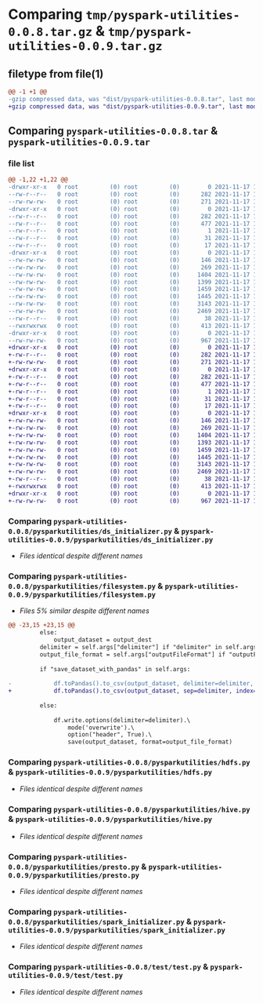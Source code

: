 # Comparing `tmp/pyspark-utilities-0.0.8.tar.gz` & `tmp/pyspark-utilities-0.0.9.tar.gz`

## filetype from file(1)

```diff
@@ -1 +1 @@
-gzip compressed data, was "dist/pyspark-utilities-0.0.8.tar", last modified: Wed Nov 17 14:34:56 2021, max compression
+gzip compressed data, was "dist/pyspark-utilities-0.0.9.tar", last modified: Wed Nov 17 14:39:56 2021, max compression
```

## Comparing `pyspark-utilities-0.0.8.tar` & `pyspark-utilities-0.0.9.tar`

### file list

```diff
@@ -1,22 +1,22 @@
-drwxr-xr-x   0 root         (0) root         (0)        0 2021-11-17 14:34:56.052798 pyspark-utilities-0.0.8/
--rw-r--r--   0 root         (0) root         (0)      282 2021-11-17 14:34:56.052798 pyspark-utilities-0.0.8/PKG-INFO
--rw-rw-rw-   0 root         (0) root         (0)      271 2021-11-17 14:34:47.000000 pyspark-utilities-0.0.8/README.md
-drwxr-xr-x   0 root         (0) root         (0)        0 2021-11-17 14:34:56.051798 pyspark-utilities-0.0.8/pyspark_utilities.egg-info/
--rw-r--r--   0 root         (0) root         (0)      282 2021-11-17 14:34:55.000000 pyspark-utilities-0.0.8/pyspark_utilities.egg-info/PKG-INFO
--rw-r--r--   0 root         (0) root         (0)      477 2021-11-17 14:34:55.000000 pyspark-utilities-0.0.8/pyspark_utilities.egg-info/SOURCES.txt
--rw-r--r--   0 root         (0) root         (0)        1 2021-11-17 14:34:55.000000 pyspark-utilities-0.0.8/pyspark_utilities.egg-info/dependency_links.txt
--rw-r--r--   0 root         (0) root         (0)       31 2021-11-17 14:34:55.000000 pyspark-utilities-0.0.8/pyspark_utilities.egg-info/requires.txt
--rw-r--r--   0 root         (0) root         (0)       17 2021-11-17 14:34:55.000000 pyspark-utilities-0.0.8/pyspark_utilities.egg-info/top_level.txt
-drwxr-xr-x   0 root         (0) root         (0)        0 2021-11-17 14:34:56.052798 pyspark-utilities-0.0.8/pysparkutilities/
--rw-rw-rw-   0 root         (0) root         (0)      146 2021-11-17 14:34:47.000000 pyspark-utilities-0.0.8/pysparkutilities/__init__.py
--rw-rw-rw-   0 root         (0) root         (0)      269 2021-11-17 14:34:47.000000 pyspark-utilities-0.0.8/pysparkutilities/datastorage.py
--rw-rw-rw-   0 root         (0) root         (0)     1404 2021-11-17 14:34:47.000000 pyspark-utilities-0.0.8/pysparkutilities/ds_initializer.py
--rw-rw-rw-   0 root         (0) root         (0)     1399 2021-11-17 14:34:47.000000 pyspark-utilities-0.0.8/pysparkutilities/filesystem.py
--rw-rw-rw-   0 root         (0) root         (0)     1459 2021-11-17 14:34:47.000000 pyspark-utilities-0.0.8/pysparkutilities/hdfs.py
--rw-rw-rw-   0 root         (0) root         (0)     1445 2021-11-17 14:34:47.000000 pyspark-utilities-0.0.8/pysparkutilities/hive.py
--rw-rw-rw-   0 root         (0) root         (0)     3143 2021-11-17 14:34:47.000000 pyspark-utilities-0.0.8/pysparkutilities/presto.py
--rw-rw-rw-   0 root         (0) root         (0)     2469 2021-11-17 14:34:47.000000 pyspark-utilities-0.0.8/pysparkutilities/spark_initializer.py
--rw-r--r--   0 root         (0) root         (0)       38 2021-11-17 14:34:56.053798 pyspark-utilities-0.0.8/setup.cfg
--rwxrwxrwx   0 root         (0) root         (0)      413 2021-11-17 14:34:47.000000 pyspark-utilities-0.0.8/setup.py
-drwxr-xr-x   0 root         (0) root         (0)        0 2021-11-17 14:34:56.052798 pyspark-utilities-0.0.8/test/
--rw-rw-rw-   0 root         (0) root         (0)      967 2021-11-17 14:34:47.000000 pyspark-utilities-0.0.8/test/test.py
+drwxr-xr-x   0 root         (0) root         (0)        0 2021-11-17 14:39:56.495665 pyspark-utilities-0.0.9/
+-rw-r--r--   0 root         (0) root         (0)      282 2021-11-17 14:39:56.495665 pyspark-utilities-0.0.9/PKG-INFO
+-rw-rw-rw-   0 root         (0) root         (0)      271 2021-11-17 14:39:48.000000 pyspark-utilities-0.0.9/README.md
+drwxr-xr-x   0 root         (0) root         (0)        0 2021-11-17 14:39:56.494665 pyspark-utilities-0.0.9/pyspark_utilities.egg-info/
+-rw-r--r--   0 root         (0) root         (0)      282 2021-11-17 14:39:56.000000 pyspark-utilities-0.0.9/pyspark_utilities.egg-info/PKG-INFO
+-rw-r--r--   0 root         (0) root         (0)      477 2021-11-17 14:39:56.000000 pyspark-utilities-0.0.9/pyspark_utilities.egg-info/SOURCES.txt
+-rw-r--r--   0 root         (0) root         (0)        1 2021-11-17 14:39:56.000000 pyspark-utilities-0.0.9/pyspark_utilities.egg-info/dependency_links.txt
+-rw-r--r--   0 root         (0) root         (0)       31 2021-11-17 14:39:56.000000 pyspark-utilities-0.0.9/pyspark_utilities.egg-info/requires.txt
+-rw-r--r--   0 root         (0) root         (0)       17 2021-11-17 14:39:56.000000 pyspark-utilities-0.0.9/pyspark_utilities.egg-info/top_level.txt
+drwxr-xr-x   0 root         (0) root         (0)        0 2021-11-17 14:39:56.494665 pyspark-utilities-0.0.9/pysparkutilities/
+-rw-rw-rw-   0 root         (0) root         (0)      146 2021-11-17 14:39:48.000000 pyspark-utilities-0.0.9/pysparkutilities/__init__.py
+-rw-rw-rw-   0 root         (0) root         (0)      269 2021-11-17 14:39:48.000000 pyspark-utilities-0.0.9/pysparkutilities/datastorage.py
+-rw-rw-rw-   0 root         (0) root         (0)     1404 2021-11-17 14:39:48.000000 pyspark-utilities-0.0.9/pysparkutilities/ds_initializer.py
+-rw-rw-rw-   0 root         (0) root         (0)     1393 2021-11-17 14:39:48.000000 pyspark-utilities-0.0.9/pysparkutilities/filesystem.py
+-rw-rw-rw-   0 root         (0) root         (0)     1459 2021-11-17 14:39:48.000000 pyspark-utilities-0.0.9/pysparkutilities/hdfs.py
+-rw-rw-rw-   0 root         (0) root         (0)     1445 2021-11-17 14:39:48.000000 pyspark-utilities-0.0.9/pysparkutilities/hive.py
+-rw-rw-rw-   0 root         (0) root         (0)     3143 2021-11-17 14:39:48.000000 pyspark-utilities-0.0.9/pysparkutilities/presto.py
+-rw-rw-rw-   0 root         (0) root         (0)     2469 2021-11-17 14:39:48.000000 pyspark-utilities-0.0.9/pysparkutilities/spark_initializer.py
+-rw-r--r--   0 root         (0) root         (0)       38 2021-11-17 14:39:56.495665 pyspark-utilities-0.0.9/setup.cfg
+-rwxrwxrwx   0 root         (0) root         (0)      413 2021-11-17 14:39:48.000000 pyspark-utilities-0.0.9/setup.py
+drwxr-xr-x   0 root         (0) root         (0)        0 2021-11-17 14:39:56.494665 pyspark-utilities-0.0.9/test/
+-rw-rw-rw-   0 root         (0) root         (0)      967 2021-11-17 14:39:48.000000 pyspark-utilities-0.0.9/test/test.py
```

### Comparing `pyspark-utilities-0.0.8/pysparkutilities/ds_initializer.py` & `pyspark-utilities-0.0.9/pysparkutilities/ds_initializer.py`

 * *Files identical despite different names*

### Comparing `pyspark-utilities-0.0.8/pysparkutilities/filesystem.py` & `pyspark-utilities-0.0.9/pysparkutilities/filesystem.py`

 * *Files 5% similar despite different names*

```diff
@@ -23,15 +23,15 @@
         else:
             output_dataset = output_dest
         delimiter = self.args["delimiter"] if "delimiter" in self.args else ","
         output_file_format = self.args["outputFileFormat"] if "outputFileFormat" in self.args else "csv"
 
         if "save_dataset_with_pandas" in self.args:
 
-            df.toPandas().to_csv(output_dataset, delimiter=delimiter, index=False)
+            df.toPandas().to_csv(output_dataset, sep=delimiter, index=False)
 
         else:
 
             df.write.options(delimiter=delimiter).\
                 mode('overwrite').\
                 option("header", True).\
                 save(output_dataset, format=output_file_format)
```

### Comparing `pyspark-utilities-0.0.8/pysparkutilities/hdfs.py` & `pyspark-utilities-0.0.9/pysparkutilities/hdfs.py`

 * *Files identical despite different names*

### Comparing `pyspark-utilities-0.0.8/pysparkutilities/hive.py` & `pyspark-utilities-0.0.9/pysparkutilities/hive.py`

 * *Files identical despite different names*

### Comparing `pyspark-utilities-0.0.8/pysparkutilities/presto.py` & `pyspark-utilities-0.0.9/pysparkutilities/presto.py`

 * *Files identical despite different names*

### Comparing `pyspark-utilities-0.0.8/pysparkutilities/spark_initializer.py` & `pyspark-utilities-0.0.9/pysparkutilities/spark_initializer.py`

 * *Files identical despite different names*

### Comparing `pyspark-utilities-0.0.8/test/test.py` & `pyspark-utilities-0.0.9/test/test.py`

 * *Files identical despite different names*

